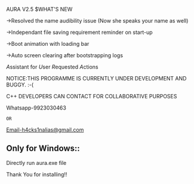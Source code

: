 AURA V2.5
$WHAT'S NEW

->Resolved the name audibility issue (Now she speaks your name as well)

->Independant file saving requirement reminder on start-up

->Boot animation with loading bar

->Auto screen clearing after bootstrapping logs



*A*ssistant for
*U*ser
*R*equested
*A*ctions

NOTICE:THIS PROGRAMME IS CURRENTLY UNDER DEVELOPMENT AND BUGGY. :-(


C++ DEVELOPERS CAN CONTACT FOR COLLABORATIVE PURPOSES


Whatsapp-9923030463
    
    
    OR


Email-h4cks1nalias@gmail.com


Only for Windows::
-

Directly run aura.exe file

  
  Thank You for installing!!
